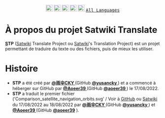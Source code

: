 <p align="center"><a href = "/README.md"><kbd><img alt="简体中文" title="简体中文" src="https://cdn.staticaly.com/gh/hjnilsson/country-flags/master/svg/cn.svg" width="22"></kbd></a> <a href = "/i18n/README/README-en.md"><kbd><img alt="English" title="English" src="https://cdn.staticaly.com/gh/hjnilsson/country-flags/master/svg/gb.svg" width="22"></kbd></a> <a href = "/i18n/README/README-fr.md"><kbd><img alt="Français" title="Français" src="https://cdn.staticaly.com/gh/hjnilsson/country-flags/master/svg/fr.svg" width="22"></kbd></a> <a href = "/i18n/README/README-jp.md"><kbd><img alt="日本語" title="日本語" src="https://cdn.staticaly.com/gh/hjnilsson/country-flags/master/svg/jp.svg" width="22"></kbd></a> <a href = "/i18n/README/README-ru.md"><kbd><img alt="Русский" title="Русский" src="https://cdn.staticaly.com/gh/hjnilsson/country-flags/master/svg/ru.svg" width="22"></kbd></a> <a href = "/i18n/README/langs.md"><kbd>All Languages</kbd></a></p>

# À propos du projet Satwiki Translate

**[S](https://sat.huijiwiki.com/)TP** ([Satwiki](https://sat.huijiwiki.com/) Translate Project ou [Satwiki](https://sat.huijiwiki.com/)'s Translation Project) est un projet permettant de traduire du texte ou des fichiers, puis de mieux les utiliser. 

# Histoire

- **STP** a été créé par **[@雨伞CKY ](https://sat.huijiwiki.com/wiki/%E7%94%A8%E6%88%B7:%E9%9B%A8%E4%BC%9ECKY)** (GitHub **[@yusancky ](https://github.com/yusancky/)**) et a commencé à héberger sur GitHub par **[@Aoeer39 ](https://sat.huijiwiki.com/wiki/%E7%94%A8%E6%88%B7:aoeer39)** (GitHub **[@aoeer39 ](https://github.com/aoeer39/)**) le 17/08/2022. 
- **STP** a traduit le premier fichier ('Comparison_satellite_navigation_orbits.svg' / Voir à [GitHub](https://github.com/aoeer39/satwiki-translate-project/blob/main/file/Comparison_satellite_navigation_orbits/Comparison_satellite_navigation_orbits.svg) ou [Satwiki](https://sat.huijiwiki.com/) du 17/08/2022 au 18/08/2022 par **[@雨伞CKY ](https://sat.huijiwiki.com/wiki/%E7%94%A8%E6%88%B7:%E9%9B%A8%E4%BC%9ECKY)** (GitHub **[@yusancky ](https://github.com/yusancky/)**) et **[@Aoeer39 ](https://sat.huijiwiki.com/wiki/%E7%94%A8%E6%88%B7:aoeer39)** (GitHub **[@aoeer39](https://github.com/aoeer39/)** ). 
